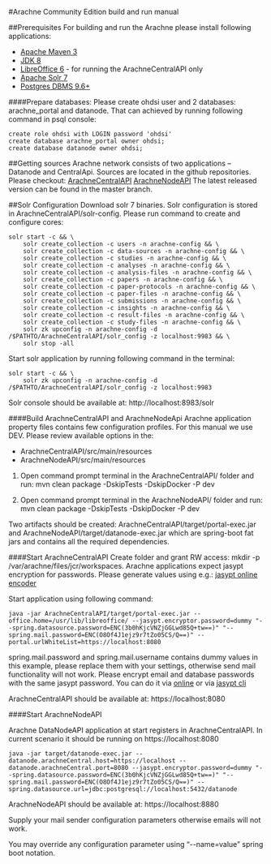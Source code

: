 #Arachne Community Edition build and run manual

##Prerequisites
For building and run the Arachne please install following applications:
- [Apache Maven 3](https://maven.apache.org/download.cgi)
- [JDK 8](https://www.oracle.com/technetwork/java/javase/downloads/jdk8-downloads-2133151.html)
- [LibreOffice 6](https://www.libreoffice.org/download/download/)  - for running the ArachneCentralAPI only
- [Apache Solr 7](http://lucene.apache.org/solr/downloads.html)
- [Postgres DBMS 9.6+](https://www.postgresql.org/download/windows/)

####Prepare databases: 
Please create ohdsi user and 2 databases: arachne_portal and datanode. That can achieved by running following command in psql console:
```   
create role ohdsi with LOGIN password 'ohdsi'
create database arachne_portal owner ohdsi;
create database datanode owner ohdsi;
```

##Getting sources
Arachne network consists of two applications – Datanode and CentralApi. Sources are located in the github repositories. Please checkout: 
[ArachneCentralAPI](https://github.com/OHDSI/ArachneCentralAPI)
[ArachneNodeAPI](https://github.com/OHDSI/ArachneNodeAPI) 
The latest released version can be found in the master branch.

##Solr Configuration
Download solr 7 binaries.
Solr configuration is stored in ArachneCentralAPI/solr-config. Please run command to create and configure cores:  
```
solr start -c && \
    solr create_collection -c users -n arachne-config && \
    solr create_collection -c data-sources -n arachne-config && \
    solr create_collection -c studies -n arachne-config && \
    solr create_collection -c analyses -n arachne-config && \
    solr create_collection -c analysis-files -n arachne-config && \
    solr create_collection -c papers -n arachne-config && \
    solr create_collection -c paper-protocols -n arachne-config && \
    solr create_collection -c paper-files -n arachne-config && \
    solr create_collection -c submissions -n arachne-config && \
    solr create_collection -c insights -n arachne-config && \
    solr create_collection -c result-files -n arachne-config && \
    solr create_collection -c study-files -n arachne-config && \
    solr zk upconfig -n arachne-config -d /$PATHTO/ArachneCentralAPI/solr_config -z localhost:9983 && \
    solr stop -all
```
Start solr application by running following command in the terminal:
```
solr start -c && \
    solr zk upconfig -n arachne-config -d /$PATHTO/ArachneCentralAPI/solr_config -z localhost:9983 
```
Solr console should be available at: http://localhost:8983/solr



####Build ArachneCentralAPI and ArachneNodeApi
Arachne application property files contains few configuration profiles. For this manual we use DEV. Please review available options in the: 
- ArachneCentralAPI/src/main/resources
- ArachneNodeAPI/src/main/resources

1. Open command prompt terminal in the ArachneCentralAPI/ folder and run:
mvn clean package -DskipTests -DskipDocker -P dev

2. Open command prompt terminal in the ArachneNodeAPI/ folder and run:
mvn clean package -DskipTests -DskipDocker -P dev

Two artifacts should be created: ArachneCentralAPI/target/portal-exec.jar and ArachneNodeAPI/target/datanode-exec.jar which are spring-boot fat jars and contains all the required dependencies.

####Start ArachneCentralAPI
Create folder and grant RW access: mkdir -p /var/arachne/files/jcr/workspaces. 
Arachne applications expect jasypt encryption for passwords. Please generate values using e.g.:
[jasypt online encoder](https://www.devglan.com/online-tools/jasypt-online-encryption-decryption)


Start application using following command: 
```
java -jar ArachneCentralAPI/target/portal-exec.jar --office.home=/usr/lib/libreoffice/ --jasypt.encryptor.password=dummy "--spring.datasource.password=ENC(3b0hKjcVNZjGGLwd85Q+tw==)" "--spring.mail.password=ENC(O8Of4J1ejz9r7tZo05CS/Q==)" --portal.urlWhiteList=https://localhost:8080
```
spring.mail.password and spring.mail.username contains dummy values in this example, please replace them with your settings, otherwise send mail functionality will not work. Please encrypt email and database passwords with the same jasypt password. You can do it via [online](https://www.devglan.com/online-tools/jasypt-online-encryption-decryption)  or via [jasypt cli](http://www.jasypt.org/cli.html)  

ArachneCentralAPI should be available at: https://localhost:8080

####Start ArachneNodeAPI

Arachne DataNodeAPI application at start registers in ArachneCentralAPI. In current scenario it should be running on https://localhost:8080

```
java -jar target/datanode-exec.jar --datanode.arachneCentral.host=https://localhost --datanode.arachneCentral.port=8080 --jasypt.encryptor.password=dummy "--spring.datasource.password=ENC(3b0hKjcVNZjGGLwd85Q+tw==)" "--spring.mail.password=ENC(O8Of4J1ejz9r7tZo05CS/Q==)" --spring.datasource.url=jdbc:postgresql://localhost:5432/datanode
```
ArachneNodeAPI should be available at: https://localhost:8880


Supply your mail sender configuration parameters otherwise emails will not work.

You may override any configuration parameter using  “--name=value” spring boot notation.